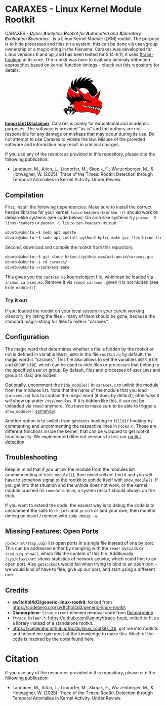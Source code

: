 # CARAXES - Linux Kernel Module Rootkit

CARAXES - ***C**yber **A**nalytics **R**ootkit for **A**utomated and **X**ploratory **E**valuation **S**cenarios* - is a Linux Kernel Module (LKM) rootkit.
The purpose is to hide processes and files on a system, this can be done via user/group ownership or a magic-sting in the filename.
Caraxes was developted for Linux versions 6 and up, and has been tested for 5.14-6.11,
it uses [ftrace-hooking](https://github.com/ilammy/ftrace-hook) at its core.
The rootkit was born to evaluate anomaly detection approaches based on kernel function timings - check out [this repository](https://github.com/ait-aecid/rootkit-detection-ebpf-time-trace) for details.

<p align="center"><img src="https://raw.githubusercontent.com/ait-aecid/caraxes/refs/heads/main/caraxes_logo.svg" width=25% height=25%></p>

<ins>__Important Disclaimer__</ins>: Caraxes is purely for educational and academic purposes. The software is provided "as is" and the authors are not responsible for any damage or mishaps that may occur during its use. Do not attempt to use Caraxes to violate the law. Misuse of the provided software and information may result in criminal charges.

If you use any of the resources provided in this repository, please cite the following publication:
* Landauer, M., Alton, L., Lindorfer, M., Skopik, F., Wurzenberger, M., & Hotwagner, W. (2025). Trace of the Times: Rootkit Detection through Temporal Anomalies in Kernel Activity. Under Review.

## Compilation

First, install the following dependencies. Make sure to install the correct header libraries for your kernel: `linux-headers-$(uname -r)` should work on debian-like systems (see code below). On arch-like systems try `pacman -S linux-headers` or `pacman -S linux-zen-headers` instead.

```sh
ubuntu@ubuntu:~$ sudo apt update
ubuntu@ubuntu:~$ sudo apt install python3-bpfcc make gcc flex bison linux-headers-$(uname -r)
```

Second, download and compile the rootkit from this repository.

```sh
ubuntu@ubuntu:~$ git clone https://github.com/ait-aecid/caraxes.git
ubuntu@ubuntu:~$ cd caraxes/
ubuntu@ubuntu:~/caraxes$ make
```

This gives you the `caraxes.ko` koernelobject file, whichcan be loaded via `insmod caraxes.ko`.
Remove it via `rmmod caraxes` , given it is not hidden (see `hide_module()`).

### Try it out

If you loaded the rootkit on your local system in your curent working directory, try listing the files - many of them should be gone,
because the standard magic-string for files to hide is "caraxes".

## Configuration

The magic word that determines whether a file is hidden by the rootkit or not is defined in variable `MAGIC_WORD` in the file `rootkit.h`; by default, the magic word is "caraxes". This file also allows to set the variables `USER_HIDE` and `GROUP_HIDE`, which can be used to hide files or processes that belong to the specified user or group. By default, files and processes of user `1001` and group `21` (fax) are hidden.

Optionally, uncomment the `hide_module()` in `caraxes.c` to unlink the module from the modules list. Note that the name of the module that you load (`caraxes.ko`) has to contain the magic word (it does by default), otherwise it will show up under `/sys/modules`.
If it is hidden like this, it can not be unloaded via `rmmod` anymore.
You have to make sure to be able to trigger a `show_module()` [somehow](https://codeberg.org/sw1tchbl4d3/generic-linux-rootkit/src/branch/main/examples).

Another option is to switch from `getdents` hooking to `filldir` hooking by commenting and uncommenting the respective lines in `hooks.h`.
Those are different functions inside the kernel, that can be wrapped to get rootkit functionallity.
We implemented different versions to test our [rootkit detection](https://github.com/ait-aecid/rootkit-detection-ebpf-time-trace).

## Troubleshooting

Keep in mind that if you unlink the module from the modules list (uncommenting of `hide_module()`), then `rmmod` will not find it and you will have to somehow signal to the rootkit to unhide itself with `show_module()`. If you get into that situation and the unhide does not work, or the kernel module crashed on `rmmod`or similar, a system restart should always do the trick.

If you want to extend the code, the easiest way is to debug the code is to uncomment the calls to `rk_info` and `printk` or add your own, then monitor dmesg on insert / remove with `sudo dmesg -w`.

## Missing Features: Open Ports

`/proc/net/{tcp,udp}` list open ports in a single file instead of one by port.
This can be addressed either by mangling with the `read*` syscalls or `tcp4_seq_show()`, which fills the content of this file.
Additionally `/sys/class/net` shows statistics of network activity, which could hint to an open port.
Also `getsockopt` would fail when trying to bind to an open port - we would kind of have to flee, give up our port,
and start using a different one.

## Credits
- **sw1tchbl4d3/generic-linux-rootkit**: forked from https://codeberg.org/sw1tchbl4d3/generic-linux-rootkit
- **Diamorphine**: `linux_dirent` element removal code from [Diamorphine](https://github.com/m0nad/Diamorphine)
- `ftrace_helper.h`: https://github.com/ilammy/ftrace-hook, edited to fit as a library instead of a standalone rootkit.
- https://xcellerator.github.io/posts/linux_rootkits_01/, got me into rootkits and helped me gain most of the knowledge to make this. Much of the code is inspired by the code found here.

# Citation

If you use any of the resources provided in this repository, please cite the following publication:
* Landauer, M., Alton, L., Lindorfer, M., Skopik, F., Wurzenberger, M., & Hotwagner, W. (2025). Trace of the Times: Rootkit Detection through Temporal Anomalies in Kernel Activity. Under Review.
